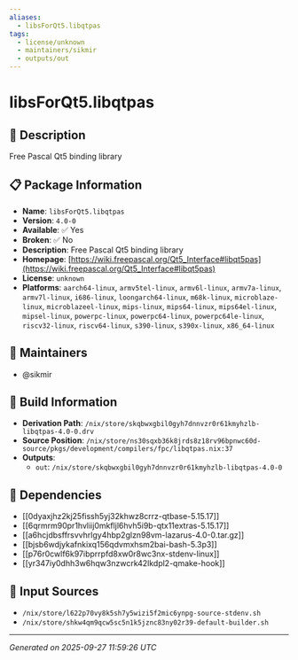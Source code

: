 ```yaml
---
aliases:
  - libsForQt5.libqtpas
tags:
  - license/unknown
  - maintainers/sikmir
  - outputs/out
---
```


# libsForQt5.libqtpas

## 📝 Description

Free Pascal Qt5 binding library

## 📋 Package Information

- **Name**: `libsForQt5.libqtpas`
- **Version**: `4.0-0`
- **Available**: ✅ Yes
- **Broken**: ✅ No
- **Description**: Free Pascal Qt5 binding library
- **Homepage**: [https://wiki.freepascal.org/Qt5_Interface#libqt5pas](https://wiki.freepascal.org/Qt5_Interface#libqt5pas)
- **License**: `unknown`
- **Platforms**: `aarch64-linux`, `armv5tel-linux`, `armv6l-linux`, `armv7a-linux`, `armv7l-linux`, `i686-linux`, `loongarch64-linux`, `m68k-linux`, `microblaze-linux`, `microblazeel-linux`, `mips-linux`, `mips64-linux`, `mips64el-linux`, `mipsel-linux`, `powerpc-linux`, `powerpc64-linux`, `powerpc64le-linux`, `riscv32-linux`, `riscv64-linux`, `s390-linux`, `s390x-linux`, `x86_64-linux`
## 👥 Maintainers

- @sikmir


## 🔧 Build Information

- **Derivation Path**: `/nix/store/skqbwxgbil0gyh7dnnvzr0r61kmyhzlb-libqtpas-4.0-0.drv`
- **Source Position**: `/nix/store/ns30sqxb36k8jrds8z18rv96bpnwc60d-source/pkgs/development/compilers/fpc/libqtpas.nix:37`
- **Outputs**:
  - `out`:  `/nix/store/skqbwxgbil0gyh7dnnvzr0r61kmyhzlb-libqtpas-4.0-0`

## 🔗 Dependencies

- [[0dyaxjhz2kj25fissh5yj32khwz8crrz-qtbase-5.15.17]]
- [[6qrmrm90pr1hvliij0mkfljl6hvh5i9b-qtx11extras-5.15.17]]
- [[a6hcjdbsffrsvvhrlgy4hbp2glzn98vm-lazarus-4.0-0.tar.gz]]
- [[bjsb6wdjykafnkixq156qdvmxhsm2bai-bash-5.3p3]]
- [[p76r0cwlf6k97ibprrpfd8xw0r8wc3nx-stdenv-linux]]
- [[yr347iy0dhh3w6hqw3nzwcrk42lkdpl2-qmake-hook]]

## 📁 Input Sources

- `/nix/store/l622p70vy8k5sh7y5wizi5f2mic6ynpg-source-stdenv.sh`
- `/nix/store/shkw4qm9qcw5sc5n1k5jznc83ny02r39-default-builder.sh`

---
*Generated on 2025-09-27 11:59:26 UTC*
